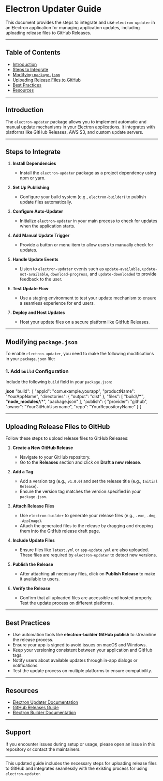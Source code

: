 # Electron Updater Guide

This document provides the steps to integrate and use `electron-updater` in an Electron application for managing application updates, including uploading release files to GitHub Releases.

---

## Table of Contents

- [Introduction](#introduction)
- [Steps to Integrate](#steps-to-integrate)
- [Modifying `package.json`](#modifying-packagejson)
- [Uploading Release Files to GitHub](#uploading-release-files-to-github)
- [Best Practices](#best-practices)
- [Resources](#resources)

---

## Introduction

The `electron-updater` package allows you to implement automatic and manual update mechanisms in your Electron applications. It integrates with platforms like GitHub Releases, AWS S3, and custom update servers.

---

## Steps to Integrate

1. **Install Dependencies**  
   - Install the `electron-updater` package as a project dependency using npm or yarn.

2. **Set Up Publishing**  
   - Configure your build system (e.g., `electron-builder`) to publish update files automatically.

3. **Configure Auto-Updater**  
   - Initialize `electron-updater` in your main process to check for updates when the application starts.

4. **Add Manual Update Trigger**  
   - Provide a button or menu item to allow users to manually check for updates.

5. **Handle Update Events**  
   - Listen to `electron-updater` events such as `update-available`, `update-not-available`, `download-progress`, and `update-downloaded` to provide feedback to the user.

6. **Test Update Flow**  
   - Use a staging environment to test your update mechanism to ensure a seamless experience for end users.

7. **Deploy and Host Updates**  
   - Host your update files on a secure platform like GitHub Releases.

---

## Modifying `package.json`

To enable `electron-updater`, you need to make the following modifications in your `package.json` file:

### 1. Add `build` Configuration

Include the following `build` field in your `package.json`:

**json**
"build": {
  "appId": "com.example.yourapp",
  "productName": "YourAppName",
  "directories": {
    "output": "dist"
  },
  "files": [
    "build/**/*",
    "node_modules/**/*",
    "package.json"
  ],
  "publish": {
    "provider": "github",
    "owner": "YourGitHubUsername",
    "repo": "YourRepositoryName"
  }
}

---

## Uploading Release Files to GitHub

Follow these steps to upload release files to GitHub Releases:

1. **Create a New GitHub Release**  
   - Navigate to your GitHub repository.  
   - Go to the **Releases** section and click on **Draft a new release**.  

2. **Add a Tag**  
   - Add a version tag (e.g., `v1.0.0`) and set the release title (e.g., `Initial Release`).  
   - Ensure the version tag matches the version specified in your `package.json`.

3. **Attach Release Files**  
   - Use `electron-builder` to generate your release files (e.g., `.exe`, `.dmg`, `.AppImage`).  
   - Attach the generated files to the release by dragging and dropping them into the GitHub release draft page.

4. **Include Update Files**  
   - Ensure files like `latest.yml` or `app-update.yml` are also uploaded. These files are required by `electron-updater` to detect new versions.

5. **Publish the Release**  
   - After attaching all necessary files, click on **Publish Release** to make it available to users.

6. **Verify the Release**  
   - Confirm that all uploaded files are accessible and hosted properly. Test the update process on different platforms.

---

## Best Practices

- Use automation tools like **electron-builder GitHub publish** to streamline the release process.  
- Ensure your app is signed to avoid issues on macOS and Windows.  
- Keep your versioning consistent between your application and GitHub tags.  
- Notify users about available updates through in-app dialogs or notifications.  
- Test the update process on multiple platforms to ensure compatibility.

---

## Resources

- [Electron Updater Documentation](https://www.electron.build/auto-update)  
- [GitHub Releases Guide](https://docs.github.com/en/repositories/releasing-projects-on-github)  
- [Electron Builder Documentation](https://www.electron.build/)  

---

## Support

If you encounter issues during setup or usage, please open an issue in this repository or contact the maintainers.

---

This updated guide includes the necessary steps for uploading release files to GitHub and integrates seamlessly with the existing process for using `electron-updater`.
